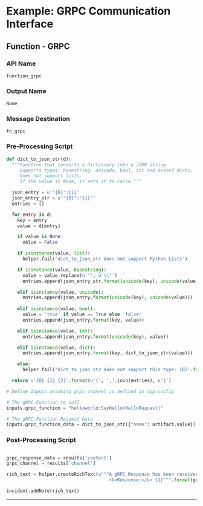 <!--
    DO NOT MANUALLY EDIT THIS FILE
    THIS FILE IS AUTOMATICALLY GENERATED WITH resilient-circuits codegen
-->

# Example: GRPC Communication Interface

## Function - GRPC

### API Name
`function_grpc`

### Output Name
`None`

### Message Destination
`fn_grpc`

### Pre-Processing Script
```python
def dict_to_json_str(d):
  """Function that converts a dictionary into a JSON string.
     Supports types: basestring, unicode, bool, int and nested dicts.
     Does not support lists.
     If the value is None, it sets it to False."""

  json_entry = u'"{0}":{1}'
  json_entry_str = u'"{0}":"{1}"'
  entries = []

  for entry in d:
    key = entry
    value = d[entry]

    if value is None:
      value = False

    if isinstance(value, list):
      helper.fail('dict_to_json_str does not support Python Lists')

    if isinstance(value, basestring):
      value = value.replace(u'"', u'\\"')
      entries.append(json_entry_str.format(unicode(key), unicode(value)))

    elif isinstance(value, unicode):
      entries.append(json_entry.format(unicode(key), unicode(value)))
    
    elif isinstance(value, bool):
      value = 'true' if value == True else 'false'
      entries.append(json_entry.format(key, value))

    elif isinstance(value, int):
      entries.append(json_entry.format(unicode(key), value))

    elif isinstance(value, dict):
      entries.append(json_entry.format(key, dict_to_json_str(value)))

    else:
      helper.fail('dict_to_json_str does not support this type: {0}'.format(type(value)))

  return u'{0} {1} {2}'.format(u'{', ','.join(entries), u'}')

# Define Inputs assuming grpc_channel is defined in app.config

# The gRPC Function to call
inputs.grpc_function = "helloworld:SayHello(HelloRequest)"

# The gRPC Function Request Data
inputs.grpc_function_data = dict_to_json_str({"name": artifact.value})
```

### Post-Processing Script
```python

grpc_response_data = results['content']
grpc_channel = results['channel']

rich_text = helper.createRichText(u"""A gRPC Response has been received from <b>{0}</b><br>
                                      <b>Response:</b> {1}""".format(grpc_channel, grpc_response_data))

incident.addNote(rich_text)
```

---

